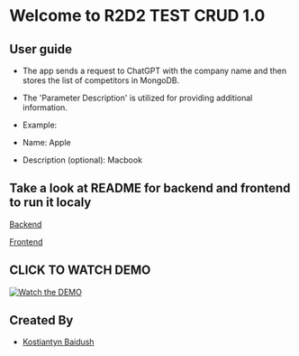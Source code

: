 # Welcome to R2D2 TEST CRUD 1.0


## User guide

* The app sends a request to ChatGPT with the company name and then stores the list of competitors in MongoDB. 
* The 'Parameter Description' is utilized for providing additional information. 

* Example:

* Name: Apple
* Description (optional): Macbook


## Take a look at README for backend and frontend to run it localy

[Backend](https://github.com/baidush/r2d2-test/blob/main/backend/README.md)

[Frontend](https://github.com/baidush/r2d2-test/blob/main/frontend/README.md)


## CLICK TO WATCH DEMO 
[![Watch the DEMO](https://i.ibb.co/txZGHMw/Screenshot-2024-01-11-at-18-31-34.png)](https://youtu.be/sDymeEwrh4E?si=8mGtev9Brg4rqSOZ)


## Created By

* [Kostiantyn Baidush](http://kostix.tech/)

